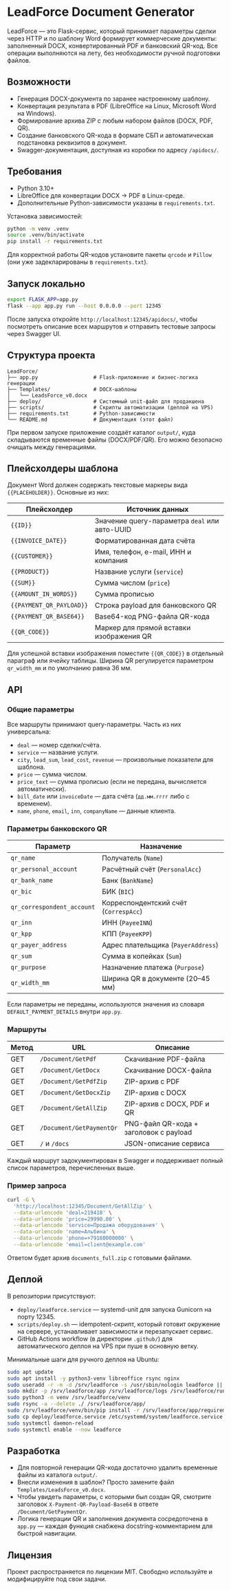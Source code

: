 # LeadForce Document Generator

LeadForce — это Flask-сервис, который принимает параметры сделки через HTTP и
по шаблону Word формирует коммерческие документы: заполненный DOCX,
конвертированный PDF и банковский QR-код. Все операции выполняются на лету, без
необходимости ручной подготовки файлов.

## Возможности

- Генерация DOCX-документа по заранее настроенному шаблону.
- Конвертация результата в PDF (LibreOffice на Linux, Microsoft Word на Windows).
- Формирование архива ZIP с любым набором файлов (DOCX, PDF, QR).
- Создание банковского QR-кода в формате СБП и автоматическая подстановка
  реквизитов в документ.
- Swagger-документация, доступная из коробки по адресу `/apidocs/`.

## Требования

- Python 3.10+
- LibreOffice для конвертации DOCX → PDF в Linux-среде.
- Дополнительные Python-зависимости указаны в `requirements.txt`.

Установка зависимостей:

```bash
python -m venv .venv
source .venv/bin/activate
pip install -r requirements.txt
```

Для корректной работы QR-кодов установите пакеты `qrcode` и `Pillow` (они уже
задекларированы в `requirements.txt`).

## Запуск локально

```bash
export FLASK_APP=app.py
flask --app app.py run --host 0.0.0.0 --port 12345
```

После запуска откройте `http://localhost:12345/apidocs/`, чтобы посмотреть
описание всех маршрутов и отправить тестовые запросы через Swagger UI.

## Структура проекта

```
LeadForce/
├── app.py                  # Flask-приложение и бизнес-логика генерации
├── Templates/              # DOCX-шаблоны
│   └── LeadsForce_v0.docx
├── deploy/                 # Системный unit-файл для продакшена
├── scripts/                # Скрипты автоматизации (деплой на VPS)
├── requirements.txt        # Python-зависимости
└── README.md               # Документация (этот файл)
```

При первом запуске приложение создаёт каталог `output/`, куда складываются
временные файлы (DOCX/PDF/QR). Его можно безопасно очищать между генерациями.

## Плейсхолдеры шаблона

Документ Word должен содержать текстовые маркеры вида `{{PLACEHOLDER}}`. Основные
из них:

| Плейсхолдер              | Источник данных                                   |
|--------------------------|---------------------------------------------------|
| `{{ID}}`                 | Значение query-параметра `deal` или авто-UUID     |
| `{{INVOICE_DATE}}`      | Форматированная дата счёта                        |
| `{{CUSTOMER}}`          | Имя, телефон, e-mail, ИНН и компания              |
| `{{PRODUCT}}`           | Название услуги (`service`)                       |
| `{{SUM}}`               | Сумма числом (`price`)                            |
| `{{AMOUNT_IN_WORDS}}`   | Сумма прописью                                    |
| `{{PAYMENT_QR_PAYLOAD}}`| Строка payload для банковского QR                 |
| `{{PAYMENT_QR_BASE64}}` | Base64-код PNG-файла QR-кода                      |
| `{{QR_CODE}}`           | Маркер для прямой вставки изображения QR          |

Для успешной вставки изображения поместите `{{QR_CODE}}` в отдельный параграф
или ячейку таблицы. Ширина QR регулируется параметром `qr_width_mm` и по
умолчанию равна 36 мм.

## API

### Общие параметры

Все маршруты принимают query-параметры. Часть из них универсальна:

- `deal` — номер сделки/счёта.
- `service` — название услуги.
- `city`, `lead_sum`, `lead_cost`, `revenue` — произвольные показатели для
  шаблона.
- `price` — сумма числом.
- `price_text` — сумма прописью (если не передана, вычисляется автоматически).
- `bill_date` или `invoiceDate` — дата счёта (`дд.мм.гггг` либо с временем).
- `name`, `phone`, `email`, `inn`, `companyName` — данные клиента.

### Параметры банковского QR

| Параметр                    | Назначение                          |
|----------------------------|-------------------------------------|
| `qr_name`                  | Получатель (`Name`)                 |
| `qr_personal_account`      | Расчётный счёт (`PersonalAcc`)      |
| `qr_bank_name`             | Банк (`BankName`)                   |
| `qr_bic`                   | БИК (`BIC`)                         |
| `qr_correspondent_account` | Корреспондентский счёт (`CorrespAcc`)|
| `qr_inn`                   | ИНН (`PayeeINN`)                    |
| `qr_kpp`                   | КПП (`PayeeKPP`)                    |
| `qr_payer_address`         | Адрес плательщика (`PayerAddress`)  |
| `qr_sum`                   | Сумма в копейках (`Sum`)            |
| `qr_purpose`               | Назначение платежа (`Purpose`)      |
| `qr_width_mm`              | Ширина QR в документе (20–45 мм)    |

Если параметры не переданы, используются значения из словаря
`DEFAULT_PAYMENT_DETAILS` внутри `app.py`.

### Маршруты

| Метод | URL                        | Описание                                    |
|-------|---------------------------|---------------------------------------------|
| GET   | `/Document/GetPdf`        | Скачивание PDF-файла                        |
| GET   | `/Document/GetDocx`       | Скачивание DOCX-файла                       |
| GET   | `/Document/GetPdfZip`     | ZIP-архив с PDF                             |
| GET   | `/Document/GetDocxZip`    | ZIP-архив с DOCX                            |
| GET   | `/Document/GetAllZip`     | ZIP-архив с DOCX, PDF и QR                  |
| GET   | `/Document/GetPaymentQr`  | PNG-файл QR-кода + заголовок с payload      |
| GET   | `/` и `/docs`             | JSON-описание сервиса                       |

Каждый маршрут задокументирован в Swagger и поддерживает полный список
параметров, перечисленных выше.

### Пример запроса

```bash
curl -G \
  'http://localhost:12345/Document/GetAllZip' \
  --data-urlencode 'deal=219418' \
  --data-urlencode 'price=29990.00' \
  --data-urlencode 'service=Продажа оборудования' \
  --data-urlencode 'name=Альбина' \
  --data-urlencode 'phone=+79160000000' \
  --data-urlencode 'email=client@example.com'
```

Ответом будет архив `documents_full.zip` с готовыми файлами.

## Деплой

В репозитории присутствуют:

- `deploy/leadforce.service` — systemd-unit для запуска Gunicorn на порту 12345.
- `scripts/deploy.sh` — idempotent-скрипт, который готовит окружение на сервере,
  устанавливает зависимости и перезапускает сервис.
- GitHub Actions workflow (в директории `.github/`) для автоматического деплоя на
  VPS при пуше в основную ветку.

Минимальные шаги для ручного деплоя на Ubuntu:

```bash
sudo apt update
sudo apt install -y python3-venv libreoffice rsync nginx
sudo useradd -r -m -d /srv/leadforce -s /usr/sbin/nologin leadforce || true
sudo mkdir -p /srv/leadforce/app /srv/leadforce/logs /srv/leadforce/run
sudo python3 -m venv /srv/leadforce/venv
sudo rsync -a --delete ./ /srv/leadforce/app/
sudo /srv/leadforce/venv/bin/pip install -r /srv/leadforce/app/requirements.txt
sudo cp deploy/leadforce.service /etc/systemd/system/leadforce.service
sudo systemctl daemon-reload
sudo systemctl enable --now leadforce
```

## Разработка

- Для повторной генерации QR-кода достаточно удалить временные файлы из
  каталога `output/`.
- Внесли изменения в шаблон? Просто замените файл `Templates/LeadsForce_v0.docx`.
- Чтобы увидеть параметры, с которыми был создан QR, смотрите заголовок
  `X-Payment-QR-Payload-Base64` в ответе `/Document/GetPaymentQr`.
- Логика генерации QR и заполнения документа сосредоточена в `app.py` —
  каждая функция снабжена docstring-комментарием для быстрой навигации.

## Лицензия

Проект распространяется по лицензии MIT. Свободно используйте и
модифицируйте под свои задачи.
